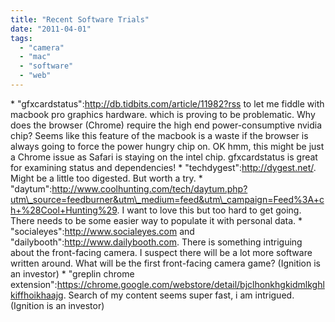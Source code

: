 ```yaml
---
title: "Recent Software Trials"
date: "2011-04-01"
tags: 
  - "camera"
  - "mac"
  - "software"
  - "web"
---
```


\* "gfxcardstatus":http://db.tidbits.com/article/11982?rss to let me fiddle with macbook pro graphics hardware. which is proving to be problematic. Why does the browser (Chrome) require the high end power-consumptive nvidia chip? Seems like this feature of the macbook is a waste if the browser is always going to force the power hungry chip on. OK hmm, this might be just a Chrome issue as Safari is staying on the intel chip. gfxcardstatus is great for examining status and dependencies! \* "techdygest":http://dygest.net/. Might be a little too digested. But worth a try. \* "daytum":http://www.coolhunting.com/tech/daytum.php?utm\_source=feedburner&utm\_medium=feed&utm\_campaign=Feed%3A+ch+%28Cool+Hunting%29. I want to love this but too hard to get going. There needs to be some easier way to populate it with personal data. \* "socialeyes":http://www.socialeyes.com and "dailybooth":http://www.dailybooth.com. There is something intriguing about the front-facing camera. I suspect there will be a lot more software written around. What will be the first front-facing camera game? (Ignition is an investor) \* "greplin chrome extension":https://chrome.google.com/webstore/detail/bjclhonkhgkidmlkghlkiffhoikhaajg. Search of my content seems super fast, i am intrigued. (Ignition is an investor)
